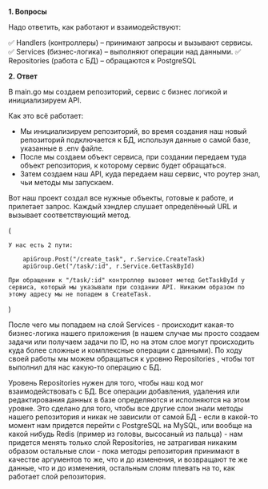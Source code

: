 **1. Вопросы**

Надо ответить, как работают и взаимодействуют:

✅ Handlers (контроллеры) – принимают запросы и вызывают сервисы.
✅ Services (бизнес-логика) – выполняют операции над данными.
✅ Repositories (работа с БД) – обращаются к PostgreSQL

**2. Ответ**

В main.go мы создаем репозиторий, сервис с бизнес логикой и инициализируем API.

Как это всё работает:
- Мы инициализируем репозиторий, во время создания наш новый репозиторий подключается к БД, используя данные о самой базе, указанные в .env файле.
- После мы создаем объект сервиса, при создании передаем туда объект репозитория, к которому сервис будет обращаться.
- Затем создаем наш API, куда передаем наш сервис, что роутер знал, чьи методы мы запускаем.

Вот наш проект создал все нужные объекты, готовые к работе, и прилетает запрос. Каждый хэндлер слушает определённый URL и вызывает соответствующий метод.

(
    
    У нас есть 2 пути:

        apiGroup.Post("/create_task", r.Service.CreateTask)
        apiGroup.Get("/task/:id", r.Service.GetTaskById)

    При обращении к "/task/:id" контроллер вызовет метод GetTaskById у сервиса, который мы указывали при создании API. Никаким образом по этому адресу мы не попадем в CreateTask.

)

После чего мы попадаем на слой Services - происходит какая-то бизнес-логика нашего приложения (в нашем случае мы просто создаем задачи или получаем задачи по ID, но на этом слое могут происходить куда более сложные и комплексные операции с данными). По ходу своей работы мы можем обращаться к уровню Repositories , чтобы тот выполнил для нас какую-то операцию с БД. 

Уровень Repositories нужен для того, чтобы наш код мог взаимодействовать с БД. Все операции добавления, удаления или редактирования данных в базе определяются и исполняются на этом уровне. Это сделано для того, чтобы все другие слои знали методы нашего репозитория и никак не зависили от самой БД - если в какой-то момент нам придется перейти с PostgreSQL на MySQL, или вообще на какой нибудь Redis (пример из головы, высосаный из пальца) - нам придется менять только слой Repositories, не затрагивая никаким образом остальные слои - пока методы репозитория принимают в качестве аргументов то же, что и до изменения, и возвращают те же данные, что и до изменения, остальным слоям плевать на то, как работает слой репозитория. 
